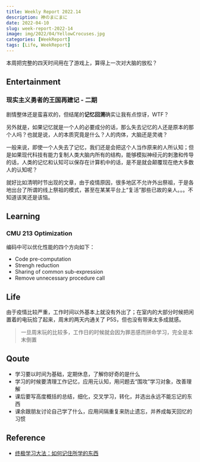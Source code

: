 ```yaml
---
title: Weekly Report 2022.14
description: 神のまにまに
date: 2022-04-10
slug: week-report-2022-14
image: img/2022/04/YellowCrocuses.jpg
categories: [WeekReport]
tags: [Life, WeekReport]
---
```


本周把完整的四天时间用在了游戏上，算得上一次对大脑的放松？

## Entertainment

### 现实主义勇者的王国再建记 - 二期

剧情整体还是蛮喜欢的，但结尾的**记忆回溯**确实让我有点惊讶，WTF？

另外就是，如果记忆就是一个人的必要成分的话，那么失去记忆的人还是原本的那个人吗？也就是说，人的本质究竟是什么？人的肉体，大脑还是灵魂？

一般来说，即使一个人失去了记忆，我们还是会把这个人当作原来的人所认知；但是如果现代科技有能力复制人类大脑内所有的结构，能够模拟神经元的刺激和传导的话，人类的记忆和认知可以保存在计算机中的话，是不是就会颠覆现在绝大多数人的认知呢？

就好比如清明时节出现的文章，由于疫情原因，很多地区不允许外出祭祖，于是各地出台了所谓的线上祭祖的模式，甚至在某某平台上“复活”那些已故的亲人。。。不知道该笑还是该恼。

## Learning

### CMU 213 Optimization

编码中可以优化性能的四个方向如下：

- Code pre-computation
- Strengh reduction
- Sharing of common sub-expression
- Remove unnecessary procedure call

## Life

由于疫情比较严重，工作时间以外基本上就没有外出了；在室内的大部分时候把闲置着的电玩拾了起来，周末的两天内通关了 P5S，但也没有带来太多成就感。

> 一旦周末玩的比较多，工作日的时候就会因为罪恶感而拼命学习，完全是本末倒置

## Qoute

- 学习要以时间为基础，定期休息，了解你好奇的是什么
- 学习的时候要清理工作记忆，应用元认知，用问题去“围攻”学习对象，改善理解
- 课后要写高度概括的总结，细化，交叉学习，转化，并选出永远不能忘记的东西
- 课余跟朋友讨论自己学了什么，应用间隔重复来防止遗忘，并养成每天回忆的习惯

## Reference

- [终极学习大法：如何记住所学的东西](https://mp.weixin.qq.com/s/p567Yc69o9gjeDjvU69TAQ)
